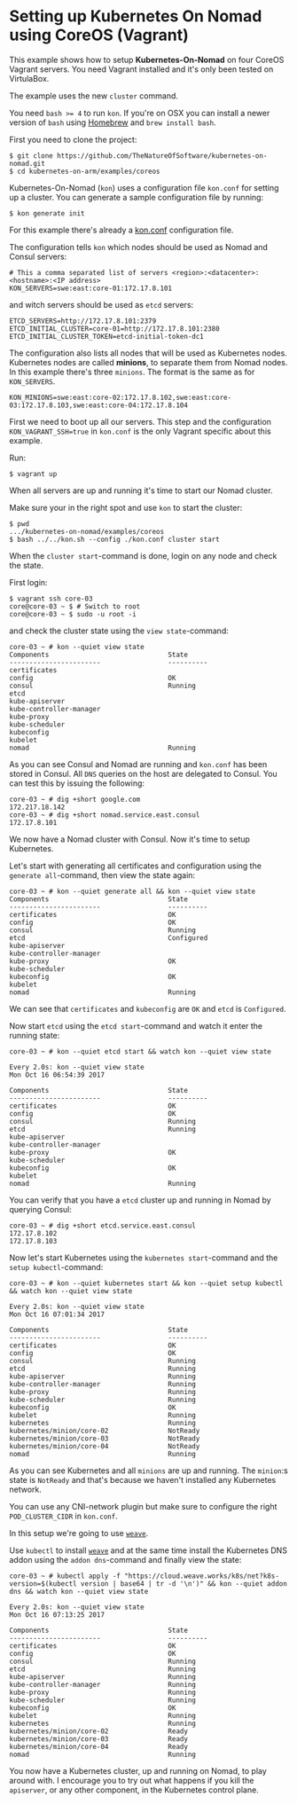 # Setting up Kubernetes On Nomad using CoreOS (Vagrant)

This example shows how to setup **Kubernetes-On-Nomad** on four CoreOS Vagrant servers.
You need Vagrant installed and it's only been tested on VirtulaBox.

The example uses the new `cluster` command.

You need `bash >= 4` to run `kon`. If you're on OSX you can install a newer version of `bash` using [Homebrew](https://brew.sh/) and `brew install bash`.

First you need to clone the project:
```
$ git clone https://github.com/TheNatureOfSoftware/kubernetes-on-nomad.git
$ cd kubernetes-on-arm/examples/coreos
```

Kubernetes-On-Nomad (`kon`) uses a configuration file `kon.conf` for setting up a cluster.
You can generate a sample configuration file by running:
```
$ kon generate init
```

For this example there's already a [kon.conf](./kon.conf) configuration file.

The configuration tells `kon` which nodes should be used as Nomad and Consul servers:
```
# This a comma separated list of servers <region>:<datacenter>:<hostname>:<IP address>
KON_SERVERS=swe:east:core-01:172.17.8.101
```
and witch servers should be used as `etcd` servers:
```
ETCD_SERVERS=http://172.17.8.101:2379
ETCD_INITIAL_CLUSTER=core-01=http://172.17.8.101:2380
ETCD_INITIAL_CLUSTER_TOKEN=etcd-initial-token-dc1
```

The configuration also lists all nodes that will be used as Kubernetes nodes.
Kubernetes nodes are called **minions**, to separate them from Nomad nodes.
In this example there's three `minions`. The format is the same as for `KON_SERVERS`.
```
KON_MINIONS=swe:east:core-02:172.17.8.102,swe:east:core-03:172.17.8.103,swe:east:core-04:172.17.8.104
```

First we need to boot up all our servers. This step and the configuration `KON_VAGRANT_SSH=true` in `kon.conf` is the only Vagrant specific about this example.

Run:
```
$ vagrant up
```

When all servers are up and running it's time to start our Nomad cluster.

Make sure your in the right spot and use `kon` to start the cluster:
```
$ pwd
.../kubernetes-on-nomad/examples/coreos
$ bash ../../kon.sh --config ./kon.conf cluster start 
```

When the `cluster start`-command is done, login on any node and check the state.

First login:
```
$ vagrant ssh core-03
core@core-03 ~ $ # Switch to root
core@core-03 ~ $ sudo -u root -i
```
and check the cluster state using the `view state`-command:
```
core-03 ~ # kon --quiet view state
Components                              State
-----------------------                 ----------
certificates                            
config                                  OK
consul                                  Running
etcd                                    
kube-apiserver                          
kube-controller-manager                 
kube-proxy                              
kube-scheduler                          
kubeconfig                              
kubelet                                 
nomad                                   Running
```
As you can see Consul and Nomad are running and `kon.conf` has been stored in Consul. All `DNS` queries on the host are delegated to Consul. You can test this by issuing the following:
```
core-03 ~ # dig +short google.com
172.217.18.142
core-03 ~ # dig +short nomad.service.east.consul
172.17.8.101
``` 

We now have a Nomad cluster with Consul. Now it's time to setup Kubernetes.

Let's start with generating all certificates and configuration using the `generate all`-command, then view the state again:
```
core-03 ~ # kon --quiet generate all && kon --quiet view state
Components                              State
-----------------------                 ----------
certificates                            OK
config                                  OK
consul                                  Running
etcd                                    Configured
kube-apiserver                          
kube-controller-manager                 
kube-proxy                              OK
kube-scheduler                          
kubeconfig                              OK
kubelet                                 
nomad                                   Running
```
We can see that `certificates` and `kubeconfig` are `OK` and `etcd` is `Configured`.


Now start `etcd` using the `etcd start`-command and watch it enter the running state:
```
core-03 ~ # kon --quiet etcd start && watch kon --quiet view state  
```
```
Every 2.0s: kon --quiet view state                                                                                                                        Mon Oct 16 06:54:39 2017

Components                              State
-----------------------                 ----------
certificates                            OK
config                                  OK
consul                                  Running
etcd                                    Running
kube-apiserver
kube-controller-manager
kube-proxy                              OK
kube-scheduler
kubeconfig                              OK
kubelet
nomad                                   Running
```
You can verify that you have a `etcd` cluster up and running in Nomad by querying Consul:
```
core-03 ~ # dig +short etcd.service.east.consul
172.17.8.102
172.17.8.103
```

Now let's start Kubernetes using the `kubernetes start`-command and the `setup kubectl`-command:
```
core-03 ~ # kon --quiet kubernetes start && kon --quiet setup kubectl && watch kon --quiet view state
```
```
Every 2.0s: kon --quiet view state                                                                                                                        Mon Oct 16 07:01:34 2017

Components                              State
-----------------------                 ----------
certificates                            OK
config                                  OK
consul                                  Running
etcd                                    Running
kube-apiserver                          Running
kube-controller-manager                 Running
kube-proxy                              Running
kube-scheduler                          Running
kubeconfig                              OK
kubelet                                 Running
kubernetes                              Running
kubernetes/minion/core-02               NotReady
kubernetes/minion/core-03               NotReady
kubernetes/minion/core-04               NotReady
nomad                                   Running
```
As you can see Kubernetes and all `minions` are up and running. The `minion`:s state is `NotReady` and that's because we haven't installed any Kubernetes network.

You can use any CNI-network plugin but make sure to configure the right `POD_CLUSTER_CIDR` in `kon.conf`.

In this setup we're going to use [`weave`](https://weave.works).

Use `kubectl` to install [`weave`](https://weave.works) and at the same time install the Kubernetes DNS addon using the `addon dns`-command and finally view the state:
```
core-03 ~ # kubectl apply -f "https://cloud.weave.works/k8s/net?k8s-version=$(kubectl version | base64 | tr -d '\n')" && kon --quiet addon dns && watch kon --quiet view state
```
```
Every 2.0s: kon --quiet view state                                                                                                                        Mon Oct 16 07:13:25 2017

Components                              State
-----------------------                 ----------
certificates                            OK
config                                  OK
consul                                  Running
etcd                                    Running
kube-apiserver                          Running
kube-controller-manager                 Running
kube-proxy                              Running
kube-scheduler                          Running
kubeconfig                              OK
kubelet                                 Running
kubernetes                              Running
kubernetes/minion/core-02               Ready
kubernetes/minion/core-03               Ready
kubernetes/minion/core-04               Ready
nomad                                   Running
```

You now have a Kubernetes cluster, up and running on Nomad, to play around with.
I encourage you to try out what happens if you kill the `apiserver`, or any other
component, in the Kubernetes control plane.

